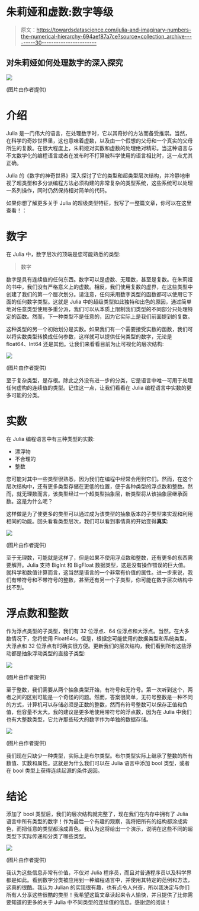# 朱莉娅和虚数:数字等级

> 原文：<https://towardsdatascience.com/julia-and-imaginary-numbers-the-numerical-hierarchy-694aef87a7ce?source=collection_archive---------30----------------------->

## 对朱莉娅如何处理数字的深入探究

![](img/d56b443275f64585c86d92a8e8d09ac0.png)

(图片由作者提供)

# 介绍

Julia 是一门伟大的语言，在处理数字时，它以其奇妙的方法而备受推崇。当然，在科学的奇妙世界里，这也意味着虚数，以及由一个假想的父母和一个真实的父母所生的复数。在很大程度上，朱莉娅对实数和虚数的处理绝对精彩。当这种语言与不太数学化的编程语言或者在发布时不打算被科学使用的语言相比时，这一点尤其正确。

Julia 的《数字的神奇世界》深入探讨了它的类型和超类型层次结构，并冷静地审视了超类型和多分派编程方法必须构建的非常复杂的类型系统，这些系统可以处理一系列操作，同时仍然保持相对简单的代码。

如果你想了解更多关于 Julia 的超级类型特征，我写了一整篇文章，你可以在这里查看！：

</overview-abstract-super-type-heirarchies-in-julia-26b7e64c9d10>  

# 数字

在 Julia 中，数字层次的顶端是您可能熟悉的类型:

> 数字

数字是具有连续值的任何东西。数字可以是虚数、无理数，甚至是复数。在朱莉娅的书中，我们没有严格意义上的虚数。相反，我们使用复数的虚界，在这些类型中创建了我们的第一个层次划分。请注意，任何采用数字类型的函数都可以使用它下面的任何数字类型。这就是 Julia 中的超级类型如此独特和出色的原因，通过简单地对任意类型使用多重分派，我们可以从本质上限制我们类型的不同部分只处理特定的函数。然而，下一种类型不是任意的，因为它实际上是我们前面提到的复数。

这种类型的另一个初始划分是实数。如果我们有一个需要接受实数的函数，我们可以将实数类型转换成任何参数，这样就可以提供任何类型的数字，无论是 float64、Int64 还是其他。让我们来看看目前为止可视化的层次结构:

![](img/e1ea45f272716085bf0636238d004ede.png)

(图片由作者提供)

至于复杂类型，是存根。除此之外没有进一步的分类，它是语言中唯一可用于处理任何虚构的连续值的类型。记住这一点，让我们看看在 Julia 编程语言中实数的更多可能的分类。

# 实数

在 Julia 编程语言中有三种类型的实数:

*   漂浮物
*   不合理的
*   整数

您可能对其中一些类型很熟悉，因为我们在编程中经常会用到它们。然而，在这个层次结构中，还有更多类型存储在更低的位置，便于各种类型的浮点数和整数。然而，就无理数而言，该类型经过一个超类型抽象层，新类型将从该抽象层继承函数。这是为什么呢？

这样做是为了使更多的类型可以通过成为该类型的抽象版本的子类型来实现和利用相同的功能。回头看看类型层次，我们可以看到事情真的开始变得**真实**:

![](img/5ec71c2447d01ab9889fb54823765a32.png)

(图片由作者提供)

至于无理数，可能就是这样了，但是如果不使用浮点数和整数，还有更多的东西需要解开。Julia 支持 BigInt 和 BigFloat 数据类型，这是没有操作错误的巨大值。就科学和数值计算而言，这当然是语言的一个非常有价值的属性。进一步来说，我们有带符号和不带符号的整数，甚至还有另一个子类型，你可能在数字层次结构中找不到。

# 浮点数和整数

作为浮点类型的子类型，我们有 32 位浮点、64 位浮点和大浮点。当然，在大多数情况下，您将使用 Float64s，但是，根据您可能使用的数据类型和系统类型，大浮点和 32 位浮点有时确实很方便。更新我们的层次结构，我们看到所有这些浮动都是抽象浮动类型的直接子类型:

![](img/72a36fafbbba8e9744a47d490a1a0991.png)

(图片由作者提供)

至于整数，我们需要从两个抽象类型开始，有符号和无符号。第一次听到这个，两者之间的区别可能是一个奇怪的问题。然而，答案很简单，无符号整数是一种不同的方式，计算机可以存储必须是正数的整数，然而有符号整数可以保存正值和负值，但容量不太大。我的建议是更多地使用带符号的浮点数，因为在 Julia 中我们也有大整数类型，它允许那些较大的数字作为单独的数据存储。

![](img/16135a6104219f9f99d93685502a5aec.png)

(图片由作者提供)

我们现在只缺少一种类型，实际上是布尔类型。布尔类型实际上继承了整数的所有数值、实数和属性。这就是为什么我们可以在 Julia 语言中添加 bool 类型，或者在 bool 类型上获得连续起源的条件返回。

# 结论

添加了 bool 类型后，我们的层次结构就完整了，现在我们在内存中拥有了 Julia 语言中所有类型的数字！作为最后一个有趣的观察，我将把所有的结构都涂成紫色，而把任意的类型都涂成青色。我认为这将给出一个演示，说明在这些不同的超类型下实际传递和分类了哪些类型。

![](img/94eeda02a0b566498c69f877b0d4c70f.png)

(图片由作者提供)

我认为这些信息非常有价值，不仅对 Julia 程序员，而且对普通程序员以及科学界都是如此。看到数字分类被应用到一种编程语言中，并使用其特定的范例和方法，这真的很酷。我认为 Julian 的实现很有趣，也有点令人兴奋，所以我决定与你们所有人分享这些很酷的类型！我希望这篇文章读起来令人愉快，并且提供了比你需要知道的更多的关于 Julia 中不同类型的连续值的信息。感谢您的阅读！